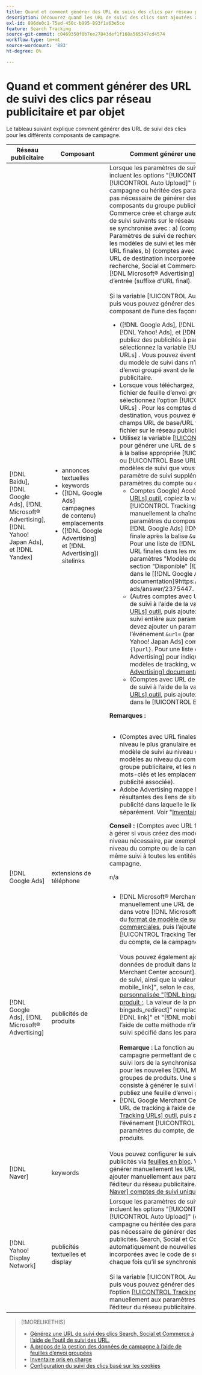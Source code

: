 ```yaml
---
title: Quand et comment générer des URL de suivi des clics par réseau publicitaire et par objet
description: Découvrez quand les URL de suivi des clics sont ajoutées automatiquement et quand et comment les ajouter manuellement pour divers composants de campagne.
exl-id: 896de0c1-75ed-450c-b995-893f1a63e5ce
feature: Search Tracking
source-git-commit: c0469350f0b7ee27843def1f168a565347cd4574
workflow-type: tm+mt
source-wordcount: '883'
ht-degree: 0%

---
```


# Quand et comment générer des URL de suivi des clics par réseau publicitaire et par objet

Le tableau suivant explique comment générer des URL de suivi des clics pour les différents composants de campagne.

| Réseau publicitaire | Composant | Comment générer une URL de suivi des clics |
| ---- | ---- | ---- |
| [!DNL Baidu], [!DNL Google Ads], [!DNL Microsoft® Advertising], [!DNL Yahoo! Japan Ads], et [!DNL Yandex] | <ul><li>annonces textuelles</li><li>keywords</li><li>([!DNL Google Ads] campagnes de contenu) emplacements</li><li>([!DNL Google Advertising] et [!DNL Advertising]) sitelinks</li></ul> | Lorsque les paramètres de suivi d’une campagne active incluent les options &quot;[!UICONTROL EF Redirect]&quot; et &quot;[!UICONTROL Auto Upload]&quot; (définie au niveau de la campagne ou héritée des paramètres du compte), il n’est pas nécessaire de générer des URL de suivi pour les composants du groupe publicitaire. Search, Social et Commerce crée et charge automatiquement les types d’URL de suivi suivants sur le réseau publicitaire chaque fois qu’il se synchronise avec : a) (comptes avec URL finales) Paramètres de suivi de recherche, Social et Commerce pour les modèles de suivi et les mêmes paramètres ajoutés aux URL finales, b) (comptes avec URL de destination) nouvelles URL de destination incorporées avec le code de suivi de recherche, Social et Commerce, et c) ([!DNL Google Ads] et [!DNL Microsoft® Advertising] Comptes) suffixe de page d’entrée (suffixe d’URL final).<br><br>Si la variable [!UICONTROL Auto Upload] est désactivée, puis vous pouvez générer des URL de suivi pour un composant de l’une des façons suivantes :<ul><li>([!DNL Google Ads], [!DNL Microsoft® Advertising], [!DNL Yahoo! Ads], et [!DNL Yandex]) Lorsque vous publiez des publicités à partir de fichiers de flux, sélectionnez la variable [!UICONTROL Generate Tracking URLs] . Vous pouvez éventuellement valider les champs du modèle de suivi dans n’importe quel fichier de feuille d’envoi groupé avant de le publier sur le réseau publicitaire.</li><li>Lorsque vous téléchargez, téléchargez ou publiez un fichier de feuille d’envoi groupé contenant le composant, sélectionnez l’option [!UICONTROL Generate Tracking URLs] . Pour les comptes disposant d’URL de destination, vous pouvez éventuellement valider les champs URL de base/URL finale avant de publier le fichier sur le réseau publicitaire.</li><li>Utilisez la variable [[!UICONTROL Tracking URLs] outil](/help/search-social-commerce/tools/click-tracking-url-generate.md) pour générer une URL de suivi et l’ajouter manuellement à la balise appropriée [!UICONTROL Tracking Template] ou [!UICONTROL Base URL] champ . <b>Remarque :</b> Les modèles de suivi que vous générez n’incluent aucun paramètre de suivi supplémentaire spécifié dans les paramètres du compte ou de l’opération.<ul><li>Comptes Google) Accédez à [[!UICONTROL Tracking URLs] outil](/help/search-social-commerce/tools/click-tracking-url-generate.md), copiez la valeur à l’écran dans le [!UICONTROL Tracking Template] et ajoutez manuellement la chaîne de suivi entière aux paramètres du composant. Vous devez ajouter une [!DNL Google Ads] [!DNL ValueTrack] pour l’URL finale après la balise `&url=` (par exemple `{lpurl}`). Pour une liste de [!DNL ValueTrack] pour indiquer les URL finales dans les modèles de tracking, voir les paramètres &quot;Modèle de tracking uniquement&quot; dans la section &quot;Disponible&quot; [!DNL ValueTrack] Paramètres&quot; dans le [[!DNL Google Ads] documentation]9https://support.google.com/google-ads/answer/2375447.</li><li>(Autres comptes avec URL finales) Générez une URL de suivi à l’aide de la variable [[!UICONTROL Tracking URLs] outil](/help/search-social-commerce/tools/click-tracking-url-generate.md), puis ajoutez manuellement la chaîne de suivi entière aux paramètres du composant. Vous devez ajouter un paramètre pour l’URL finale après l’événement `&url=` (par exemple `{lpurl}`). Pour [!DNL Yahoo! Japan Ads] comptes, utiliser le paramètre `{lpurl}`. Pour une liste de [!DNL Microsoft® Advertising] pour indiquer les URL finales dans les modèles de tracking, voir la section [[!DNL Microsoft® Advertising] documentation](https://help.bingads.microsoft.com/#apex/3/en/56799).</li><li>(Comptes avec URL de destination) Générez une URL de suivi à l’aide de la variable [[!UICONTROL Tracking URLs] outil](/help/search-social-commerce/tools/click-tracking-url-generate.md), puis ajoutez manuellement l’URL de suivi dans le [!UICONTROL Base URL] champ .</li></ul></li></ul><b>Remarques :</b><br><br><ul><li>(Comptes avec URL finales) Le modèle de suivi au niveau le plus granulaire est utilisé (par exemple, un modèle de suivi au niveau du mot-clé remplace les modèles au niveau du compte, de la campagne et du groupe publicitaire, et les modèles de suivi pour les mots-clés et les emplacements remplacent ceux de la publicité associée).</li><li>Adobe Advertising mappe les clics et les recettes résultantes des liens de site au mot-clé associé à la publicité dans laquelle le lien de site est inclus, et non séparément. Voir &quot;[Inventaire pris en charge](/help/search-social-commerce/introduction/supported-inventory.md).&quot;</li></ul><b>Conseil :</b> (Comptes avec URL finales) Le suivi est plus facile à gérer si vous créez des modèles de suivi au plus haut niveau nécessaire, par exemple des modèles de suivi au niveau du compte ou de la campagne pour appliquer le même suivi à toutes les entités du compte ou de la campagne. |
| [!DNL Google Ads] | extensions de téléphone | n/a |
| [!DNL Google Ads], [!DNL Microsoft® Advertising] | publicités de produits | <ul><li>[!DNL Microsoft® Merchant Center] comptes : créez manuellement une URL de suivi pour chaque produit dans votre [!DNL Microsoft® Merchant Center] à l’aide du [format de modèle de suivi pour les publicités commerciales](/help/search-social-commerce/tracking/formats-click-tracking-microsoft.md), puis l’ajoutez manuellement à l’événement [!UICONTROL Tracking Template] dans les paramètres du compte, de la campagne ou du groupe de produits.<br><br>Vous pouvez également ajouter l’URL de suivi aux données de produit dans la variable [!DNL Microsoft® Merchant Center account]. Pour ce faire, incluez l’URL de suivi, ainsi que la valeur dans le[!DNL link]&quot; ou &quot;[!DNL mobile_link]&quot;, selon le cas, dans un [colonne personnalisée &quot;[!DNL bingads_redirect]&quot; dans le flux de produit ;](https://help.ads.microsoft.com/#apex/3/en/51084). La valeur de la propriété[!DNL bingads_redirect]&quot; remplace les valeurs du champ &quot;[!DNL link]&quot; et &quot;[!DNL mobile_link]&quot;. Les URL générées à l’aide de cette méthode n’incluent aucun paramètre de suivi spécifié dans les paramètres du compte.<br><br><b>Remarque :</b> La fonction au niveau du compte et de la campagne permettant de charger automatiquement le suivi lors de la synchronisation ne génère pas de suivi pour les nouvelles [!DNL Microsoft® Advertising] groupes de produits. Une solution de contournement consiste à générer le suivi lorsque vous chargez ou publiez une feuille d’envoi groupé.</li><li>[!DNL Google Merchant Center] comptes : générez les URL de tracking à l’aide de la variable [[!UICONTROL Tracking URLs] outil](/help/search-social-commerce/tools/click-tracking-url-generate.md), puis ajoutez-les manuellement à l’événement [!UICONTROL Tracking Template] dans les paramètres du compte, de la campagne ou du groupe de produits.</li></ul> |
| [!DNL Naver] | keywords | Vous pouvez configurer le suivi des clics pour toutes les publicités via [feuilles en bloc](/help/search-social-commerce/campaign-management/bulksheets/bulksheet-about.md). Vous pouvez également générer manuellement les URL de suivi des publicités et les ajouter manuellement aux paramètres de publicité à l’aide de l’éditeur du réseau publicitaire. Voir &quot;[Mise en oeuvre [!DNL Naver] comptes de suivi uniquement](/help/search-social-commerce/campaign-management/naver-tracking-only-account-implement.md).&quot; |
| [!DNL Yahoo! Display Network] | publicités textuelles et display | Lorsque les paramètres de suivi d’une campagne active incluent les options &quot;[!UICONTROL EF Redirect]&quot; et &quot;[!UICONTROL Auto Upload]&quot; (définie au niveau de la campagne ou héritée des paramètres du compte), il n’est pas nécessaire de générer des URL de suivi pour les publicités. Search, Social et Commerce crée et charge automatiquement de nouvelles URL de destination incorporées avec le code de suivi dans le réseau publicitaire chaque fois qu’il se synchronise avec celui-ci.<br><br>Si la variable [!UICONTROL Auto Upload] est désactivée, puis vous pouvez générer des URL de suivi à l’aide de l’option [[!UICONTROL Tracking URLs] outil](/help/search-social-commerce/tools/click-tracking-url-generate.md), puis ajoutez-les manuellement aux paramètres de publicité à l’aide de l’éditeur du réseau publicitaire. |

>[!MORELIKETHIS]
>
>* [Générez une URL de suivi des clics Search, Social et Commerce à l’aide de l’outil de suivi des URL.](/help/search-social-commerce/tools/click-tracking-url-generate.md)
>* [A propos de la gestion des données de campagne à l’aide de feuilles d’envoi groupées](/help/search-social-commerce/campaign-management/bulksheets/bulksheet-about.md)
>* [Inventaire pris en charge](/help/search-social-commerce/introduction/supported-inventory.md)
>* [Configuration du suivi des clics basé sur les cookies](/help/search-social-commerce/tracking/click-tracking-set-up.md)
